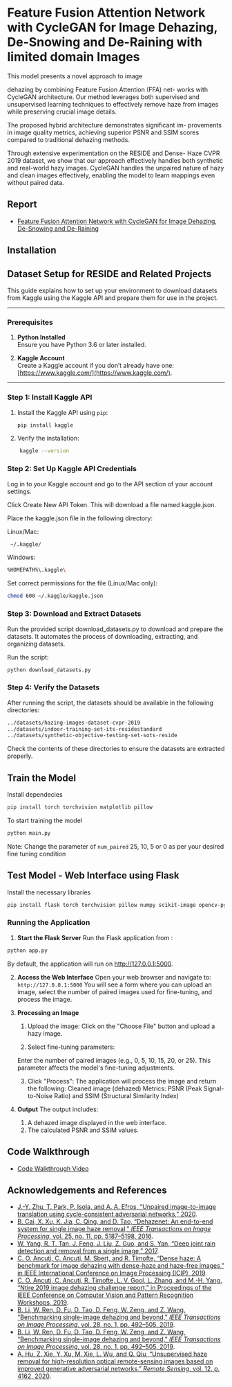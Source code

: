 
# Feature Fusion Attention Network with CycleGAN for Image Dehazing, De-Snowing and De-Raining with limited domain Images

This model presents a novel approach to image

dehazing by combining Feature Fusion Attention (FFA) net-
works with CycleGAN architecture. Our method leverages both supervised and unsupervised learning techniques to effectively
remove haze from images while preserving crucial image details.

The proposed hybrid architecture demonstrates significant im-
provements in image quality metrics, achieving superior PSNR
and SSIM scores compared to traditional dehazing methods.

Through extensive experimentation on the RESIDE and Dense-
Haze CVPR 2019 dataset, we show that our approach effectively
handles both synthetic and real-world hazy images. CycleGAN
handles the unpaired nature of hazy and clean images effectively,
enabling the model to learn mappings even without paired data.


## Report 

- [Feature Fusion Attention Network with CycleGAN for Image Dehazing, De-Snowing and De-Raining ](https://github.com/akshat1423/IE643_Solo_Dynamo/blob/master/Project%20Report.pdf)


## Installation

## Dataset Setup for RESIDE and Related Projects

This guide explains how to set up your environment to download datasets from Kaggle using the Kaggle API and prepare them for use in the project.

---

### Prerequisites

1. **Python Installed**  
   Ensure you have Python 3.6 or later installed.  

2. **Kaggle Account**  
   Create a Kaggle account if you don’t already have one: [https://www.kaggle.com/](https://www.kaggle.com/).

---

### Step 1: Install Kaggle API

1. Install the Kaggle API using `pip`:
   ```bash
   pip install kaggle
    ```
2. Verify the installation:

```bash
    kaggle --version
```

### Step 2: Set Up Kaggle API Credentials
Log in to your Kaggle account and go to the API section of your account settings.

Click Create New API Token. This will download a file named kaggle.json.

Place the kaggle.json file in the following directory:

Linux/Mac: 
``` bash 
 ~/.kaggle/ 
 ```
Windows: 
``` bash 
%HOMEPATH%\.kaggle\
```
Set correct permissions for the file (Linux/Mac only):

```bash
chmod 600 ~/.kaggle/kaggle.json
```

### Step 3: Download and Extract Datasets
Run the provided script download_datasets.py to download and prepare the datasets. It automates the process of downloading, extracting, and organizing datasets.

Run the script:
```bash 
python download_datasets.py 
```

### Step 4: Verify the Datasets

After running the script, the datasets should be available in the following directories:
```bash 
../datasets/hazing-images-dataset-cvpr-2019
../datasets/indoor-training-set-its-residestandard
../datasets/synthetic-objective-testing-set-sots-reside
```
Check the contents of these directories to ensure the datasets are extracted properly.


## Train the Model

Install dependecies
```bash
pip install torch torchvision matplotlib pillow
```

To start training the model 
```bash
python main.py
```

Note: Change the parameter of ```num_paired``` 25, 10, 5 or 0 as per your desired fine tuning condition



## Test Model - Web Interface using Flask

Install the necessary libraries
```bash
pip install flask torch torchvision pillow numpy scikit-image opencv-python
```
### Running the Application
1. **Start the Flask Server**
Run the Flask application from :
```bash
python app.py
```
By default, the application will run on http://127.0.0.1:5000.

2.  **Access the Web Interface**
Open your web browser and navigate to:
```http://127.0.0.1:5000```
You will see a form where you can upload an image, select the number of paired images used for fine-tuning, and process the image.

3. **Processing an Image**
    1. Upload the image: Click on the "Choose File" button and upload a hazy image.

    2. Select fine-tuning parameters:

    Enter the number of paired images (e.g., 0, 5, 10, 15, 20, or 25).
    This parameter affects the model's fine-tuning adjustments.

    3. Click "Process": The application will process the image and return the following:
    Cleaned image (dehazed)
    Metrics: PSNR (Peak Signal-to-Noise Ratio) and SSIM (Structural Similarity Index)


4. **Output**
The output includes:

   1. A dehazed image displayed in the web interface.
   2. The calculated PSNR and SSIM values.

## Code Walkthrough 
- [Code Walkthrough Video ](https://drive.google.com/file/d/1zqBe_orSMsKyb3Mg4WJuIHOkVsCtgY5-/view?usp=drive_link)

## Acknowledgements and References

- [J.-Y. Zhu, T. Park, P. Isola, and A. A. Efros, “Unpaired image-to-image translation using cycle-consistent adversarial networks,” 2020](https://arxiv.org/abs/1703.10593).  
- [B. Cai, X. Xu, K. Jia, C. Qing, and D. Tao, “Dehazenet: An end-to-end system for single image haze removal,” *IEEE Transactions on Image Processing*, vol. 25, no. 11, pp. 5187–5198, 2016](https://arxiv.org/pdf/1601.07661).  
- [W. Yang, R. T. Tan, J. Feng, J. Liu, Z. Guo, and S. Yan, “Deep joint rain detection and removal from a single image,” 2017](https://arxiv.org/abs/1609.07769).  
- [C. O. Ancuti, C. Ancuti, M. Sbert, and R. Timofte, “Dense haze: A benchmark for image dehazing with dense-haze and haze-free images,” in IEEE International Conference on Image Processing (ICIP), 2019](https://www.kaggle.com/datasets/rajat95gupta/hazing-images-dataset-cvpr-2019?select=hazy).  
- [C. O. Ancuti, C. Ancuti, R. Timofte, L. V. Gool, L. Zhang, and M.-H. Yang, “Ntire 2019 image dehazing challenge report,” in Proceedings of the IEEE Conference on Computer Vision and Pattern Recognition Workshops, 2019](https://www.kaggle.com/datasets/rajat95gupta/hazing-images-dataset-cvpr-2019?select=hazy).  
- [B. Li, W. Ren, D. Fu, D. Tao, D. Feng, W. Zeng, and Z. Wang, “Benchmarking single-image dehazing and beyond,” *IEEE Transactions on Image Processing*, vol. 28, no. 1, pp. 492–505, 2019](https://www.kaggle.com/datasets/balraj98/indoor-training-set-its-residestandard).  
- [B. Li, W. Ren, D. Fu, D. Tao, D. Feng, W. Zeng, and Z. Wang, “Benchmarking single-image dehazing and beyond,” *IEEE Transactions on Image Processing*, vol. 28, no. 1, pp. 492–505, 2019](https://www.kaggle.com/datasets/brunobelloni/outdoor-training-set-ots-reside).  
- [A. Hu, Z. Xie, Y. Xu, M. Xie, L. Wu, and Q. Qiu, “Unsupervised haze removal for high-resolution optical remote-sensing images based on improved generative adversarial networks,” *Remote Sensing*, vol. 12, p. 4162, 2020](https://www.researchgate.net/publication/347787080_Unsupervised_Haze_Removal_for_High-Resolution_Optical_Remote-Sensing_Images_Based_on_Improved_Generative_Adversarial_Networks).  
